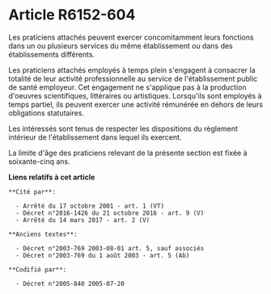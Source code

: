 # Article R6152-604

Les praticiens attachés peuvent exercer concomitamment leurs fonctions dans un ou plusieurs services du même établissement ou
dans des établissements différents.

Les praticiens attachés employés à temps plein s'engagent à consacrer la totalité de leur activité professionnelle au service
de l'établissement public de santé employeur. Cet engagement ne s'applique pas à la production d'oeuvres scientifiques,
littéraires ou artistiques. Lorsqu'ils sont employés à temps partiel, ils peuvent exercer une activité rémunérée en dehors de
leurs obligations statutaires.

Les intéressés sont tenus de respecter les dispositions du règlement intérieur de l'établissement dans lequel ils exercent.

La limite d'âge des praticiens relevant de la présente section est fixée à soixante-cinq ans.

**Liens relatifs à cet article**

	**Cité par**:

	  - Arrêté du 17 octobre 2001 - art. 1 (VT)
	  - Décret n°2016-1426 du 21 octobre 2016 - art. 9 (V)
	  - Arrêté du 14 mars 2017 - art. 2 (V)

	**Anciens textes**:

	  - Décret n°2003-769 2003-08-01 art. 5, sauf associés
	  - Décret n°2003-769 du 1 août 2003 - art. 5 (Ab)

	**Codifié par**:

	  - Décret n°2005-840 2005-07-20
